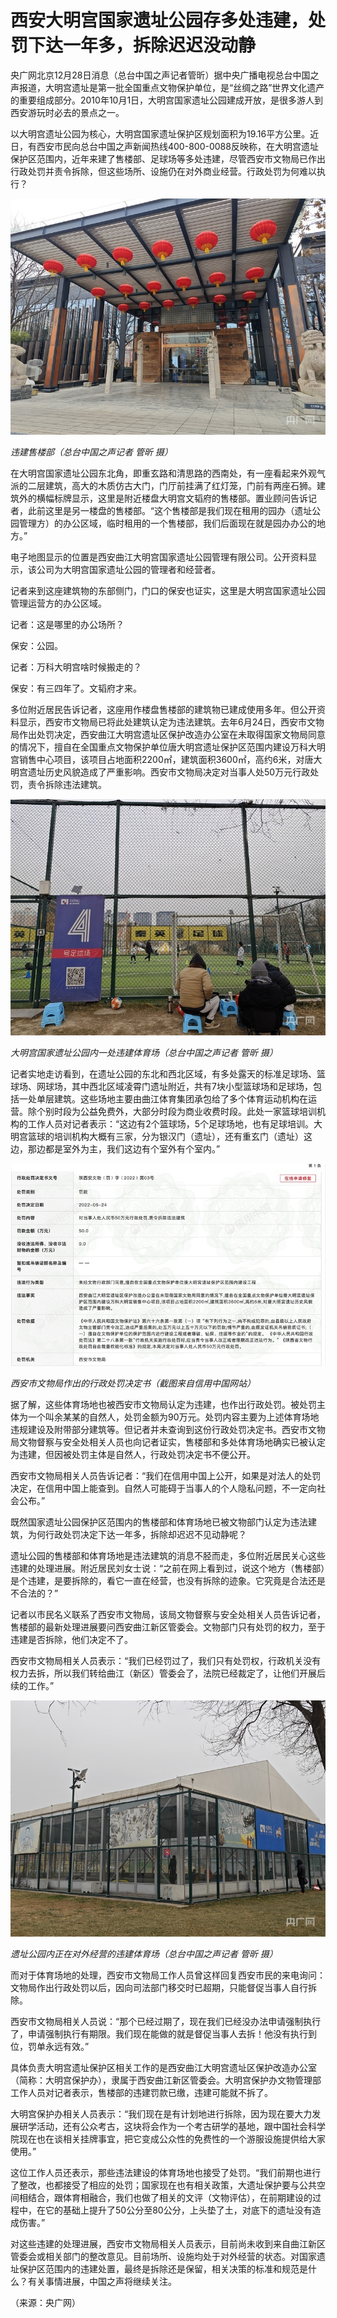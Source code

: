 # 西安大明宫国家遗址公园存多处违建，处罚下达一年多，拆除迟迟没动静

央广网北京12月28日消息（总台中国之声记者管昕）据中央广播电视总台中国之声报道，大明宫遗址是第一批全国重点文物保护单位，是“丝绸之路”世界文化遗产的重要组成部分。2010年10月1日，大明宫国家遗址公园建成开放，是很多游人到西安游玩时必去的景点之一。

以大明宫遗址公园为核心，大明宫国家遗址保护区规划面积为19.16平方公里。近日，有西安市民向总台中国之声新闻热线400-800-0088反映称，在大明宫遗址保护区范围内，近年来建了售楼部、足球场等多处违建，尽管西安市文物局已作出行政处罚并责令拆除，但这些场所、设施仍在对外商业经营。行政处罚为何难以执行？

![7cd7573891d29baae26049eef80b089a.jpg](./西安大明宫国家遗址公园存多处违建处罚下达一年多拆除迟迟没动静/7cd7573891d29baae26049eef80b089a.jpg)

_违建售楼部（总台中国之声记者 管昕 摄）_

在大明宫国家遗址公园东北角，即重玄路和清思路的西南处，有一座看起来外观气派的二层建筑，高大的木质仿古大门，门厅前挂满了红灯笼，门前有两座石狮。建筑外的横幅标牌显示，这里是附近楼盘大明宫文韬府的售楼部。置业顾问告诉记者，此前这里是另一楼盘的售楼部。“这个售楼部是我们现在租用的园办（遗址公园管理方）的办公区域，临时租用的一个售楼部，我们后面现在就是园办办公的地方。”

电子地图显示的位置是西安曲江大明宫国家遗址公园管理有限公司。公开资料显示，该公司为大明宫国家遗址公园的管理者和经营者。

记者来到这座建筑物的东部侧门，门口的保安也证实，这里是大明宫国家遗址公园管理运营方的办公区域。

记者：这是哪里的办公场所？

保安：公园。

记者：万科大明宫啥时候搬走的？

保安：有三四年了。文韬府才来。

多位附近居民告诉记者，这座用作楼盘售楼部的建筑物已建成使用多年。但公开资料显示，西安市文物局已将此处建筑认定为违法建筑。去年6月24日，西安市文物局作出处罚决定，西安曲江大明宫遗址区保护改造办公室在未取得国家文物局同意的情况下，擅自在全国重点文物保护单位唐大明宫遗址保护区范围内建设万科大明宫销售中心项目，该项目占地面积2200㎡，建筑面积3600㎡，高约6米，对唐大明宫遗址历史风貌造成了严重影响。西安市文物局决定对当事人处50万元行政处罚，责令拆除违法建筑。

![6eb31751ecd91cb239598c7dfa7839ad.jpg](./西安大明宫国家遗址公园存多处违建处罚下达一年多拆除迟迟没动静/6eb31751ecd91cb239598c7dfa7839ad.jpg)

_大明宫国家遗址公园内一处违建体育场（总台中国之声记者 管昕 摄）_

记者实地走访看到，在遗址公园的东北和西北区域，有多处露天的标准足球场、篮球场、网球场，其中西北区域凌霄门遗址附近，共有7块小型篮球场和足球场，包括一处单层建筑。这些场地主要由曲江体育集团承包给了多个体育运动机构在运营。除个别时段为公益免费外，大部分时段为商业收费时段。此处一家篮球培训机构的工作人员对记者表示：“这边有2个篮球场，5个足球场地，也有足球培训。大明宫篮球的培训机构大概有三家，分为银汉门（遗址），还有重玄门（遗址）这边，那边都是室外为主，我们这边有个室外有个室内。”

![581247597a3a8108b2c445fb900b3d08.jpg](./西安大明宫国家遗址公园存多处违建处罚下达一年多拆除迟迟没动静/581247597a3a8108b2c445fb900b3d08.jpg)

_西安市文物局作出的行政处罚决定书（截图来自信用中国网站）_

据了解，这些体育场地也被西安市文物局认定为违建，也作出行政处罚。被处罚主体为一个叫余某某的自然人，处罚金额为90万元。处罚内容主要为上述体育场地违规建设及附带部分建筑等。但记者并未查询到这份行政处罚决定书。西安市文物局文物督察与安全处相关人员也向记者证实，售楼部和多处体育场地确实已被认定为违建，但因被处罚主体是自然人，行政处罚决定书不便公开。

西安市文物局相关人员告诉记者：“我们在信用中国上公开，如果是对法人的处罚决定，在信用中国上能查到。自然人可能碍于当事人的个人隐私问题，不一定向社会公布。”

既然国家遗址公园保护区范围内的售楼部和体育场地已被文物部门认定为违法建筑，为何行政处罚决定下达一年多，拆除却迟迟不见动静呢？

遗址公园的售楼部和体育场地是违法建筑的消息不胫而走，多位附近居民关心这些违建的处理进展。附近居民刘女士说：“之前在网上看到过，说这个地方（售楼部）是个违建，是要拆除的，看它一直在经营，也没有拆除的迹象。它究竟是合法还是不合法的？”

记者以市民名义联系了西安市文物局，该局文物督察与安全处相关人员告诉记者，售楼部的最新处理进展要问西安曲江新区管委会。文物部门只有处罚的权力，至于违建是否拆除，他们决定不了。

西安市文物局相关人员表示：“我们已经罚过了，我们只有处罚权，行政机关没有权力去拆，所以我们转给曲江（新区）管委会了，法院已经裁定了，让他们开展后续的工作。”

![6cdb87e7a8a9c3a818a948ffd83616e9.jpg](./西安大明宫国家遗址公园存多处违建处罚下达一年多拆除迟迟没动静/6cdb87e7a8a9c3a818a948ffd83616e9.jpg)

_遗址公园内正在对外经营的违建体育场（总台中国之声记者 管昕 摄）_

而对于体育场地的处理，西安市文物局工作人员曾这样回复西安市民的来电询问：文物局作出行政处罚以后，因向司法部门移交时已超期，只能督促当事人自行拆除。

西安市文物局相关人员说：“那个已经过期了，现在我们已经没办法申请强制执行了，申请强制执行有期限。我们现在能做的就是督促当事人去拆！他没有执行到位，罚单永远有效。”

具体负责大明宫遗址保护区相关工作的是西安曲江大明宫遗址区保护改造办公室（简称：大明宫保护办），隶属于西安曲江新区管委会。大明宫保护办文物管理部工作人员对记者表示，售楼部的违建罚款已缴，违建可能就不拆了。

大明宫保护办相关人员表示：“我们现在是有计划地进行拆除，因为现在要大力发展研学活动，还有公众考古，这块将会作为一个考古研学的基地，跟中国社会科学院现在也在谈相关挂牌事宜，把它变成公众性的免费性的一个游服设施提供给大家使用。”

这位工作人员还表示，那些违法建设的体育场地也接受了处罚。“我们前期也进行了整改，也都接受了相应的处罚；国家现在也有相关政策，大遗址保护要与公共空间相结合，跟体育相融合，我们也做了相关的文评（文物评估），在前期建设的过程中，在它的基础上提升了50公分至80公分，上头垫了土，对底下的遗址没有造成伤害。”

对这些违建的处理进展，西安市文物局相关人员表示，目前尚未收到来自曲江新区管委会或相关部门的整改意见。目前场所、设施均处于对外经营的状态。对国家遗址保护区范围内的违建处置，最终是拆除还是保留，相关决策的标准和规范是什么？有关事情进展，中国之声将继续关注。

（来源：央广网）

